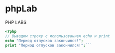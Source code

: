 # phpLab
PHP LABS
```php
<?php
// Выводим строку с использованием echo и print
echo "Период отпусков закончился!";
print "Период отпусков закончился!";```
